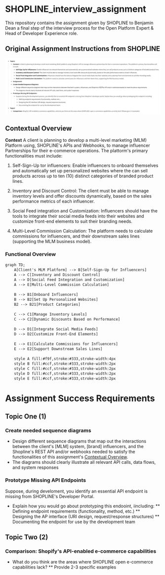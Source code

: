 # SHOPLINE_interview_assignment
This repository contains the assignment given by SHOPLINE to Benjamin Dean a final step of the interview process for the Open Platform Expert &amp; Head of Developer Experience role.

## Original Assignment Instructions from SHOPLINE
![Orignal SHOPLINE Assignment Instructions](/images/interview_test_instructions.jpeg)


## Contextual Overview 
**Context** A client is planning to develop a multi-level marketing (MLM) Platform using, SHOPLINE's APIs and Webhooks, to manage influencer Partnerships for their e-commerce operations. The pIattorm's primary functionalities must include:

1. Self-Sign-Up tor influencers: Enable influencers to onboard themselves and automatically set up personalized websites where the can sell products across up to ten (10) distinct categories of branded product lines.

2. Inventory and Discount Control: The client must be able to manage inventory levels and offer discounts dynamically, based on the sales performance metrics of each influencer.

3. Social Feed integration and Customization: Influencers should have the tools to integrate their social media feeds into their websites and customize front-end elements to suit their branding needs.

4. Multi-Level Commission Calculation: The platform needs to calculate commissions for influencers, and their downstream sales lines (supporting the MLM business model). 

### Functional Overview
```mermaid
graph TD;
    A[Client's MLM Platform] --> B[Self-Sign-Up for Influencers]
    A --> C[Inventory and Discount Control]
    A --> D[Social Feed Integration and Customization]
    A --> E[Multi-Level Commission Calculation]

    B --> B1[Onboard Influencers]
    B --> B2[Set Up Personalized Websites]
    B2 --> B21[Product Categories]
    
    C --> C1[Manage Inventory Levels]
    C --> C2[Dynamic Discounts Based on Performance]

    D --> D1[Integrate Social Media Feeds]
    D --> D2[Customize Front-End Elements]

    E --> E1[Calculate Commissions for Influencers]
    E --> E2[Support Downstream Sales Lines]

    style A fill:#f9f,stroke:#333,stroke-width:4px
    style B fill:#ccf,stroke:#333,stroke-width:2px
    style C fill:#ccf,stroke:#333,stroke-width:2px
    style D fill:#ccf,stroke:#333,stroke-width:2px
    style E fill:#ccf,stroke:#333,stroke-width:2px
```

# Assignment Success Requirements

## Topic One (1)

###  Create needed sequence diagrams
* Design different sequence diagrams that map out the interactions between the client's [MLM] system, [brand] influencers, and the Shopline's REST API and/or webhooks needed to satisfy the functionalities of this assignment's [Contextual Overview](#contextual-overview).
* The diagrams should clearly illustrate all relevant API calls, data flows, and system responses

### Prototype Missing API Endpoints
Suppose, during develoment, you identify an essential APl endpoint is missing from SHOPLINE's Developer Portal.

* Explain how you would go about prototyping this endooint, iincluding:
	** Defining endpoint requirements (functionality, method, etc.)
	** Designing the AP interface (URI design, request/response structures)
	** Documenting the endpoint for use by the development team

## Topic Two (2)

### Comparison: Shopify's API-enabled e-commerce capabilities
* What do you think are the areas where SHOPLINE open e-commerce capabilities lack?
	** Provide 2-3 specific examples
